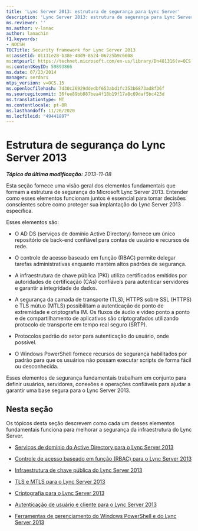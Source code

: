 ```yaml
---
title: 'Lync Server 2013: estrutura de segurança para Lync Server'
description: 'Lync Server 2013: estrutura de segurança para Lync Server.'
ms.reviewer: ''
ms.author: v-lanac
author: lanachin
f1.keywords:
- NOCSH
TOCTitle: Security framework for Lync Server 2013
ms:assetid: 01131e28-b38e-40d9-8524-06725b9c6608
ms:mtpsurl: https://technet.microsoft.com/en-us/library/Dn481316(v=OCS.15)
ms:contentKeyID: 59893866
ms.date: 07/23/2014
manager: serdars
mtps_version: v=OCS.15
ms.openlocfilehash: 7d30c26929ddedbf653abd1fc353b6873ad8f36f
ms.sourcegitcommit: 36fee89bb887bea4f18b19f17a8c69daf5bc423d
ms.translationtype: MT
ms.contentlocale: pt-BR
ms.lasthandoff: 11/26/2020
ms.locfileid: "49441897"
---
```

# <a name="security-framework-for-lync-server-2013"></a>Estrutura de segurança do Lync Server 2013

<div data-xmlns="http://www.w3.org/1999/xhtml">

<div class="topic" data-xmlns="http://www.w3.org/1999/xhtml" data-msxsl="urn:schemas-microsoft-com:xslt" data-cs="https://msdn.microsoft.com/">

<div data-asp="https://msdn2.microsoft.com/asp">



</div>

<div id="mainSection">

<div id="mainBody">

<span> </span>

_**Tópico da última modificação:** 2013-11-08_

Esta seção fornece uma visão geral dos elementos fundamentais que formam a estrutura de segurança do Microsoft Lync Server 2013. Entender como esses elementos funcionam juntos é essencial para tomar decisões conscientes sobre como proteger sua implantação do Lync Server 2013 específica.

Esses elementos são:

  - O AD DS (serviços de domínio Active Directory) fornece um único repositório de back-end confiável para contas de usuário e recursos de rede.

  - O controle de acesso baseado em função (RBAC) permite delegar tarefas administrativas enquanto mantém altos padrões de segurança.

  - A infraestrutura de chave pública (PKI) utiliza certificados emitidos por autoridades de certificação (CAs) confiáveis para autenticar servidores e garantir a integridade de dados.

  - A segurança da camada de transporte (TLS), HTTPS sobre SSL (HTTPS) e TLS mútuo (MTLS) possibilitam a autenticação de ponto de extremidade e criptografia IM. Os fluxos de áudio e vídeo ponto a ponto e de compartilhamento de aplicativos são criptografados utilizando protocolo de transporte em tempo real seguro (SRTP).

  - Protocolos padrão do setor para autenticação do usuário, onde possível.

  - O Windows PowerShell fornece recursos de segurança habilitados por padrão para que os usuários não possam executar scripts de forma fácil ou desconhecida.

Esses elementos de segurança fundamentais trabalham em conjunto para definir usuários, servidores, conexões e operações confiáveis para ajudar a garantir uma base segura para o Lync Server 2013.

<div>

## <a name="in-this-section"></a>Nesta seção

Os tópicos desta seção descrevem como cada um desses elementos fundamentais funciona para melhorar a segurança da infraestrutura do Lync Server.

  - [Serviços de domínio do Active Directory para o Lync Server 2013](lync-server-2013-active-directory-domain-services-for-lync-server.md)

  - [Controle de acesso baseado em função (RBAC) para o Lync Server 2013](lync-server-2013-role-based-access-control-rbac.md)

  - [Infraestrutura de chave pública do Lync Server 2013](lync-server-2013-public-key-infrastructure.md)

  - [TLS e MTLS para o Lync Server 2013](lync-server-2013-tls-and-mtls.md)

  - [Criptografia para o Lync Server 2013](lync-server-2013-encryption.md)

  - [Autenticação de usuário e cliente para o Lync Server 2013](lync-server-2013-user-and-client-authentication.md)

  - [Ferramentas de gerenciamento do Windows PowerShell e do Lync Server 2013](lync-server-2013-windows-powershell-and-lync-server-management-tools.md)

</div>

</div>

<span> </span>

</div>

</div>

</div>

